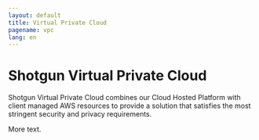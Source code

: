 ```yaml
---
layout: default
title: Virtual Private Cloud
pagename: vpc
lang: en
---
```


# Shotgun Virtual Private Cloud

Shotgun Virtual Private Cloud combines our Cloud Hosted Platform with client managed AWS resources to provide a solution that satisfies the most stringent security and privacy requirements.

More text.
